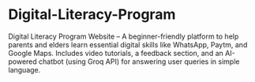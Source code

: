 # Digital-Literacy-Program
Digital Literacy Program Website – A beginner-friendly platform to help parents and elders learn essential digital skills like WhatsApp, Paytm, and Google Maps. Includes video tutorials, a feedback section, and an AI-powered chatbot (using Groq API) for answering user queries in simple language.
